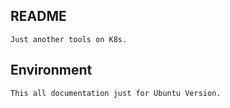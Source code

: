 ## README

```
Just another tools on K8s.
```

## Environment
```
This all documentation just for Ubuntu Version.
```